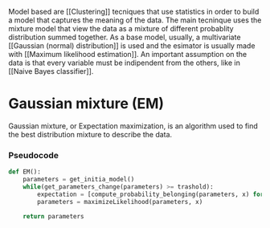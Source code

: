 Model based are [[Clustering]] tecniques that use statistics in order to build a model that captures the meaning of the data.
The main tecninque uses the mixture model that view the data as a mixture of different probablity distribution summed together.
As a base model, usually, a multivariate [[Gaussian (normal) distribution]] is used and the esimator is usually made with [[Maximum likelihood estimation]]. An important assumption on the data is that every variable must be indipendent from the others, like in [[Naive Bayes classifier]].

# Gaussian mixture (EM)

Gaussian mixture, or Expectation maximization, is an algorithm used to find the best distribution mixture to describe the data.

### Pseudocode 

```python
def EM():
	parameters = get_initia_model()
	while(get_parameters_change(parameters) >= trashold):
		expectation = [compute_probability_belonging(parameters, x) for x in dataset]
		parameters = maximizeLikelihood(parameters, x)

	return parameters
```